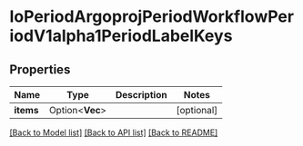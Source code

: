 # IoPeriodArgoprojPeriodWorkflowPeriodV1alpha1PeriodLabelKeys

## Properties

Name | Type | Description | Notes
------------ | ------------- | ------------- | -------------
**items** | Option<**Vec<String>**> |  | [optional]

[[Back to Model list]](../README.md#documentation-for-models) [[Back to API list]](../README.md#documentation-for-api-endpoints) [[Back to README]](../README.md)


